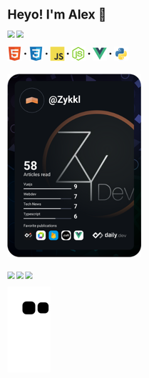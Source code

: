 # Heyo! I'm Alex 👋

<div>
	<img height="150em" src="https://github-readme-stats.vercel.app/api?username=zykkl&count_private=true&show_icons=true&theme=vue-dark&include_all_commits=true&hide=stars">
	<img height="150em" src="https://github-readme-stats.vercel.app/api/top-langs/?username=zykkl&hide=css&layout=compact&theme=vue-dark">
</div><br>

<div>
  	<img align="center" height="32em" width="32em" src="https://raw.githubusercontent.com/devicons/devicon/master/icons/html5/html5-original.svg"> • 
  	<img align="center" height="32em" width="32em" src="https://raw.githubusercontent.com/devicons/devicon/master/icons/css3/css3-original.svg"> • 
	<img align="center" height="32em" width="32em" src="https://raw.githubusercontent.com/devicons/devicon/master/icons/javascript/javascript-original.svg"> •
	<img align="center" height="32em" width="32em" src="https://raw.githubusercontent.com/devicons/devicon/master/icons/nodejs/nodejs-original.svg"> •
	<img align="center" height="32em" width="32em" src="https://raw.githubusercontent.com/devicons/devicon/master/icons/vuejs/vuejs-original.svg"> •
	<img align="center" height="32em" width="32em" src="https://raw.githubusercontent.com/devicons/devicon/master/icons/python/python-original.svg">
</div>

##

<a align="right" href="https://app.daily.dev/Zykkl"><img src="https://github.com/Zykkl/zykkl/blob/main/devcard.svg" width="300" alt="Chris Bongers's Dev Card"/></a>

##
<div>
	<a href="https://t.me/Zykkl"><img src="https://img.shields.io/badge/Telegram-2CA5E0?style=for-the-badge&logo=telegram&logoColor=white"></a>
	<a href="mailto:alex.zykl@pm.me"><img src="https://img.shields.io/badge/ProtonMail-8B89CC?style=for-the-badge&logo=protonmail&logoColor=white"></a>
	<a href="https://twitter.com/Zykkl_"><img src="https://img.shields.io/badge/Twitter-1DA1F2?style=for-the-badge&logo=twitter&logoColor=white"></a>
</div>

  ![Snake animation](https://github.com/zykkl/zykkl/blob/output/github-contribution-grid-snake.svg)
